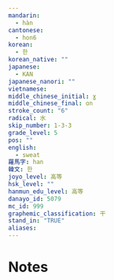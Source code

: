 ```yaml
---
mandarin:
  - hàn
cantonese:
  - hon6
korean:
  - 한
korean_native: ""
japanese:
  - KAN
japanese_nanori: ""
vietnamese:
middle_chinese_initial: ɣ
middle_chinese_final: ɑn
stroke_count: "6"
radical: 水
skip_number: 1-3-3
grade_level: 5
pos: ""
english:
  - sweat
羅馬字: han
韓文: 한
joyo_level: 高等
hsk_level: ""
hanmun_edu_level: 高等
danayo_id: 5079
mc_id: 999
graphemic_classification: 干
stand_in: "TRUE"
aliases:
---
```


# Notes
